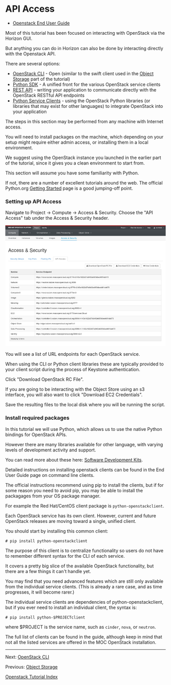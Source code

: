 # API Access
* [Openstack End User Guide](http://docs.openstack.org/user-guide/)

Most of this tutorial has been focused on interacting with OpenStack via the Horizon GUI.

But anything you can do in Horizon can also be done by interacting directly with the Openstack API.

There are several options:
* [OpenStack CLI](../openstack/OpenStack-CLI.html) - Open (similar to the swift client used in the [Object Storage](../openstack/Object-Storage.html) part of the tutorial)
* [Python SDK](../openstack/Python-SDK.html) - A unified front for the various OpenStack service clients
* [REST API](../openstack/REST-API.html) - writing your application to communicate directly with the OpenStack RESTful API endpoints
* [Python Service Clients](../openstack/Python-Service-Clients.html) - using the OpenStack Python libraries (or libraries that may exist for other languages) to integrate OpenStack into your application

The steps in this section may be performed from any machine with Internet access.

You will need to install packages on the machine, which depending on your setup might require either admin access, or installing them in a local environment.

We suggest using the OpenStack instance you launched in the earlier part of the tutorial, since it gives you a clean environment to start from.

This section will assume you have some familiarity with Python. 

If not, there are a number of excellent tutorials around the web. The official Python.org [Getting Started](https://www.python.org/about/gettingstarted/) page is a good jumping-off point.

### Setting up API Access
Navigate to Project -> Compute -> Access & Security.  Choose the "API Access" tab under the Access & Security header.

![](../_static/img/api_access.png)

You will see a list of URL endpoints for each OpenStack service.

When using the CLI or Python client libraries these are typically provided to your client script during the process of Keystone authentication.

Click "Download OpenStack RC File".

If you are going to be interacting with the Object Store using an s3 interface, you will also want to click "Download EC2 Credentials".

Save the resulting files to the local disk where you will be running the script.

### Install required packages

In this tutorial we will use Python, which allows us to use the native Python bindings for OpenStack APIs.

However there are many libraries available for other language, with varying levels of development activity and support.

You can read more about these here: [Software Development Kits](https://wiki.openstack.org/wiki/SDKs). 

Detailed instructions on installing openstack clients can be found in the End User Guide page on command line clients.

The official instructions recommend using pip to install the clients, but if for some reason you need to avoid pip, you may be able to install the packagages from your OS package manager.

For example the Red Hat/CentOS client package is `python-openstackclient`.

Each OpenStack service has its own client.  However, current and future OpenStack releases are moving toward a single, unified client.

You should start by installing this common client:

    # pip install python-openstackclient

The purpose of this client is to centralize functionality so users do not have to remember different syntax for the CLI of each service.

It covers a pretty big slice of the available OpenStack functionality, but there are a few things it can't handle yet.

You may find that you need advanced features which are still only available from the individual service clients.  (This is already a rare case, and as time progresses, it will become rarer.)

The individual service clients are dependencies of python-openstackclient, but if you ever need to install an individual client, the syntax is:

    # pip install python-$PROJECTclient

where $PROJECT is the service name, such as `cinder`, `nova`, or `neutron`.

The full list of clients can be found in the guide, although keep in mind that not all the listed services are offered in the MOC OpenStack installation.

******

Next: [OpenStack CLI](../openstack/OpenStack-CLI.html)

Previous: [Object Storage](../openstack/Object-Storage.html)

[Openstack Tutorial Index](../openstack/OpenStack-Tutorial-Index.html)

